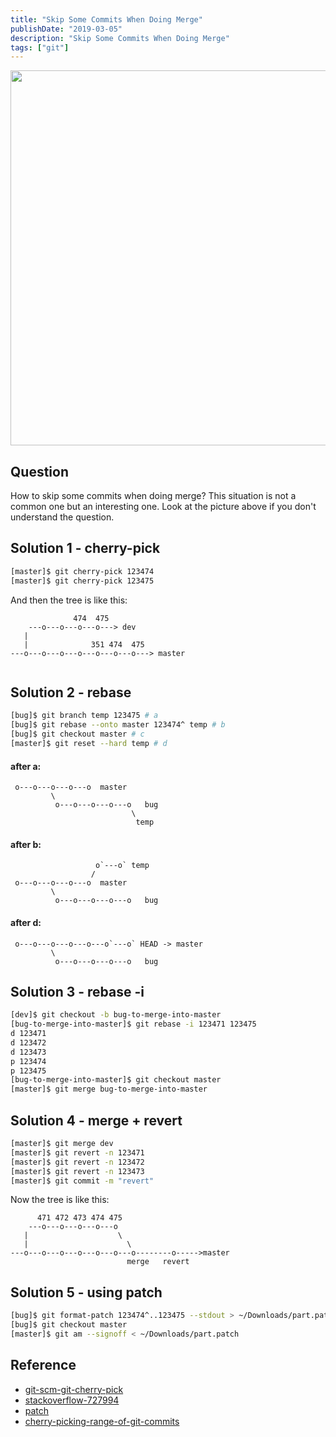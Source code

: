 ```yaml
---
title: "Skip Some Commits When Doing Merge"
publishDate: "2019-03-05"
description: "Skip Some Commits When Doing Merge"
tags: ["git"]
---
```


<img src="https://raw.githubusercontent.com/FaiChou/faichou.github.io/master/img/1551792746051.png" width="600" />


## Question

How to skip some commits when doing merge? This situation is not a common one but an interesting one. Look at the picture above if you don't understand the question.

## Solution 1 - cherry-pick

```bash
[master]$ git cherry-pick 123474
[master]$ git cherry-pick 123475
```

And then the tree is like this:

```
              474  475
    ---o---o---o---o---> dev
   |
   |              351 474  475 
---o---o---o---o---o---o---o---> master
   
```

## Solution 2 - rebase

```bash
[bug]$ git branch temp 123475 # a
[bug]$ git rebase --onto master 123474^ temp # b
[bug]$ git checkout master # c
[master]$ git reset --hard temp # d
```


#### after a:

```
 o---o---o---o---o  master
         \
          o---o---o---o---o   bug
                           \
                            temp
```

#### after b:

```
                   o`---o` temp
                  /
 o---o---o---o---o  master
         \
          o---o---o---o---o   bug
```

#### after d:

```
 o---o---o---o---o---o`---o` HEAD -> master
         \
          o---o---o---o---o   bug
```

## Solution 3 - rebase -i

```bash
[dev]$ git checkout -b bug-to-merge-into-master
[bug-to-merge-into-master]$ git rebase -i 123471 123475
d 123471
d 123472
d 123473
p 123474
p 123475
[bug-to-merge-into-master]$ git checkout master
[master]$ git merge bug-to-merge-into-master
```

## Solution 4 - merge + revert

```bash
[master]$ git merge dev
[master]$ git revert -n 123471
[master]$ git revert -n 123472
[master]$ git revert -n 123473
[master]$ git commit -m "revert"
```

Now the tree is like this:

```
      471 472 473 474 475
    ---o---o---o---o---o
   |                    \
   |                      \
---o---o---o---o---o---o---o--------o----->master
                          merge   revert
```

## Solution 5 - using patch

```bash
[bug]$ git format-patch 123474^..123475 --stdout > ~/Downloads/part.patch
[bug]$ git checkout master
[master]$ git am --signoff < ~/Downloads/part.patch
```


## Reference

- [git-scm-git-cherry-pick](https://git-scm.com/docs/git-cherry-pick)
- [stackoverflow-727994](https://stackoverflow.com/questions/727994/git-skipping-specific-commits-when-merging)
- [patch](https://www.devroom.io/2009/10/26/how-to-create-and-apply-a-patch-with-git/)
- [cherry-picking-range-of-git-commits](https://feeding.cloud.geek.nz/posts/cherry-picking-range-of-git-commits/)
